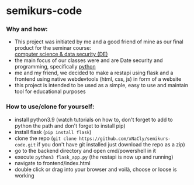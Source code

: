 # semikurs-code

### Why and how:
- This project was initiated by me and a good friend of mine as our final product for the seminar course:<br/>
[computer science & data security (DE)](https://fwg.dahme-spreewald.info/fw/Fachschaften/Technik/Informatik/30549.html)
- the main focus of our classes were and are Date security and programming, specifically [python](https://www.python.org/)
- me and my friend, we decided to make a restapi using flask and a frontend using native webdevtools (html, css, js) in form of a website
- this project is intended to be used as a simple, easy to use and maintain tool for educational purposes

### How to use/clone for yourself:
- install python3.9 (watch tutorials on how to, don't forget to add to python the path and don't forget to install pip)
- install flask (`pip install flask`)
- clone the repo (`git clone https://github.com/xNaCly/semikurs-code.git` if you don't have git installed just download the repo as a zip)
- go to the backend directory and open cmd/powershell in it
- execute `python3 flask_app.py` (the restapi is now up and running)
- navigate to frontend/index.html
- double click or drag into your browser and voilà, choose or loose is working
